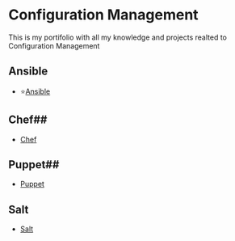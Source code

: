 # Configuration Management #
This is my portifolio with all my knowledge and projects realted to Configuration Management

## Ansible ##

* ⭐[Ansible](Ansible/summary.md)
  
## Chef##

* [Chef](Chef/summary.md)

## Puppet##

* [Puppet](Puppet/summary.md)

## Salt ##

* [Salt](Salt/summary.md)